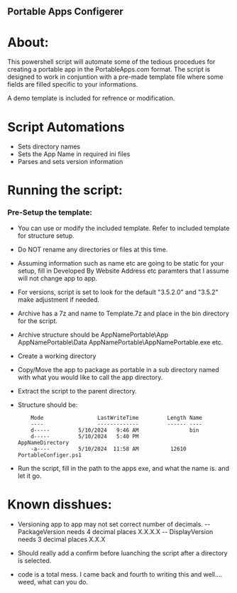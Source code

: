 ## Portable Apps Configerer

# About:

This powershell script will automate some of the tedious procedues for creating a portable app in the PortableApps.com format. 
The script is designed to work in conjuntion with a pre-made template file where some fields are filled specific to your informations.

A demo template is included for refrence or modification.

# Script Automations
- Sets directory names
- Sets the App Name in required ini files
- Parses and sets version information
			
# Running the script:
### Pre-Setup the template:
- You can use or modify the included template. Refer to included template for structure setup.
- Do NOT rename any directories or files at this time.
- Assuming information such as name etc are going to be static for your setup, fill in Developed By Website Address etc paramters that I assume will not change app to app.
- For versions, script is set to look for the default "3.5.2.0" and "3.5.2" make adjustment if needed.
- Archive has a 7z and name to Template.7z and place in the bin directory for the script.
- Archive structure should be AppNamePortable\App AppNamePortable\Data AppNamePortable\AppNamePortable.exe etc. 
	
- Create a working directory
- Copy/Move the app to package as portable in a sub directory named with what you would like to call the app directory.
- Extract the script to the parent directory. 
- Structure should be:
	```
		Mode                 LastWriteTime         Length Name
		----                 -------------         ------ ----
		d-----         5/10/2024   9:46 AM                bin
		d-----         5/10/2024   5:40 PM                AppNameDirectory
		-a----         5/10/2024  11:58 AM          12610 PortableConfiger.ps1
	```
	
- Run the script, fill in the path to the apps exe, and what the name is. and let it go.
	
# Known disshues:
- Versioning app to app may not set correct number of decimals. 
-- PackageVersion needs 4 decimal places X.X.X.X
-- DisplayVersion needs 3 decimal places X.X.X
	
- Should really add a confirm before luanching the script after a directory is selected. 

- code is a total mess. I came back and fourth to writing this and well.... weed, what can you do.
